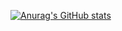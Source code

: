 <!-- ### Hi there :wave:   -->
<!--
**Samcn21/Samcn21** is a :sparkles: _special_ :sparkles: repository because its `README.md` (this file) appears on your GitHub profile.
Here are some ideas to get you started:
- :telescope: I’m currently working on ...
- :seedling: I’m currently learning ...
- :dancers: I’m looking to collaborate on ...
- :thinking_face: I’m looking for help with ...
- :speech_balloon: Ask me about ...
- :mailbox: How to reach me: ...
- :smile: Pronouns: ...
- :zap: Fun fact: ...
-->
<!-- https://github.com/anuraghazra/github-readme-stats -->
[![Anurag's GitHub stats](https://github-readme-stats.vercel.app/api?username=MoeenHeydari&count_private=true&show_icons=true&theme=merko)](https://github.com/anuraghazra/github-readme-stats)
